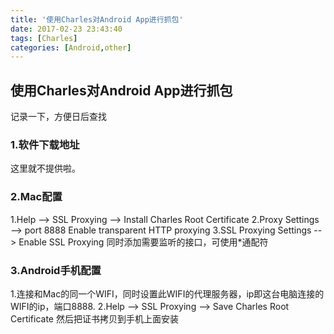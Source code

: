 ```yaml
---
title: '使用Charles对Android App进行抓包'
date: 2017-02-23 23:43:40
tags: [Charles]
categories: [Android,other]
---
```

## 使用Charles对Android App进行抓包

记录一下，方便日后查找

### 1.软件下载地址
这里就不提供啦。

### 2.Mac配置
1.Help --> SSL Proxying --> Install Charles Root Certificate
2.Proxy Settings --> port 8888 Enable transparent HTTP proxying
3.SSL Proxying Settings --> Enable SSL Proxying 同时添加需要监听的接口，可使用*通配符

### 3.Android手机配置
1.连接和Mac的同一个WIFI，同时设置此WIFI的代理服务器，ip即这台电脑连接的WIFI的ip，端口8888.
2.Help --> SSL Proxying --> Save Charles Root Certificate 然后把证书拷贝到手机上面安装

<!-- more -->